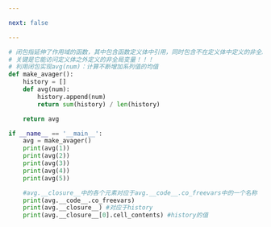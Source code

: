 ```yaml
---

next: false

---
```




<BlogInfo id="802" title="3.闭包" author="白日梦想猿" pv=0 read_times=0 pre_cost_time="0分28秒" category="函数装饰器和闭包" tag_list="['函数装饰器和闭包']" create_time="2022.03.11 20:39:03" update_time="2022.03.22 17:26:45" />

```python
# 闭包指延伸了作用域的函数，其中包含函数定义体中引用，同时包含不在定义体中定义的非全局变量。
# 关键是它能访问定义体之外定义的非全局变量！！！
# 利用闭包实现avg(num)：计算不断增加系列值的均值
def make_avager():
    history = []
    def avg(num):
        history.append(num)
        return sum(history) / len(history)

    return avg

if __name__ == '__main__':
    avg = make_avager()
    print(avg(1))
    print(avg(2))
    print(avg(3))
    print(avg(4))
    print(avg(5))

    #avg.__closure__中的各个元素对应于avg.__code__.co_freevars中的一个名称
    print(avg.__code__.co_freevars)
    print(avg.__closure__) #对应于history
    print(avg.__closure__[0].cell_contents) #history的值
```



<ActionBox />
